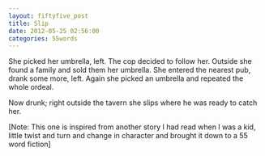 ```yaml
---
layout: fiftyfive_post
title: Slip
date: 2012-05-25 02:56:00
categories: 55words
---
```


She picked her umbrella, left. The cop decided to follow her. Outside she found a family and sold them her umbrella. She entered the nearest pub, drank some more, left. Again she picked an umbrella and repeated the whole ordeal.

Now drunk; right outside the tavern she slips where he was ready to catch her.

[Note: This one is inspired from another story I had read when I was a kid, little twist and turn and change in character and brought it down to a 55 word fiction]

